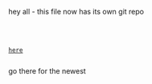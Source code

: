 <p>hey all - this file now has its own git repo 

<br><br><pre><code><a href="https://github.com/dankreiger/schicken-chicken">here</a></p></code></pre>

<p>go there for the newest</p>

